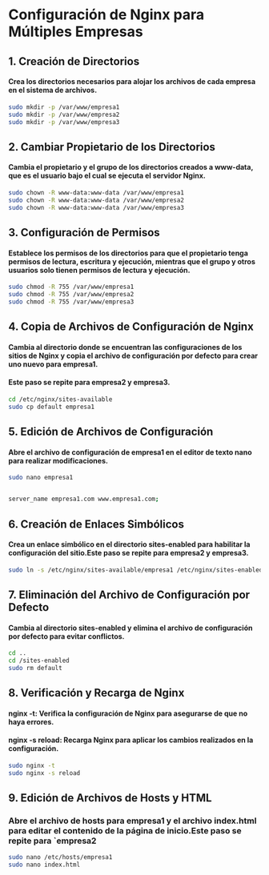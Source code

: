 

# Configuración de Nginx para Múltiples Empresas


## 1. Creación de Directorios
#### Crea los directorios necesarios para alojar los archivos de cada empresa en el sistema de archivos.
```bash
sudo mkdir -p /var/www/empresa1
sudo mkdir -p /var/www/empresa2
sudo mkdir -p /var/www/empresa3
```




## 2. Cambiar Propietario de los Directorios
#### Cambia el propietario y el grupo de los directorios creados a www-data, que es el usuario bajo el cual se ejecuta el servidor Nginx.
```bash
sudo chown -R www-data:www-data /var/www/empresa1
sudo chown -R www-data:www-data /var/www/empresa2
sudo chown -R www-data:www-data /var/www/empresa3
```

## 3. Configuración de Permisos
#### Establece los permisos de los directorios para que el propietario tenga permisos de lectura, escritura y ejecución, mientras que el grupo y otros usuarios solo tienen permisos de lectura y ejecución.
```bash
sudo chmod -R 755 /var/www/empresa1
sudo chmod -R 755 /var/www/empresa2
sudo chmod -R 755 /var/www/empresa3
```








## 4. Copia de Archivos de Configuración de Nginx
#### Cambia al directorio donde se encuentran las configuraciones de los sitios de Nginx y copia el archivo de configuración por defecto para crear uno nuevo para empresa1.
#### Este paso se repite para empresa2 y empresa3.

```bash
cd /etc/nginx/sites-available
sudo cp default empresa1
```


## 5. Edición de Archivos de Configuración
#### Abre el archivo de configuración de empresa1 en el editor de texto nano para realizar modificaciones.
```bash
sudo nano empresa1


server_name empresa1.com www.empresa1.com;


```


## 6. Creación de Enlaces Simbólicos
#### Crea un enlace simbólico en el directorio sites-enabled para habilitar la configuración del sitio.Este paso se repite para empresa2 y empresa3.
```bash
sudo ln -s /etc/nginx/sites-available/empresa1 /etc/nginx/sites-enabled/
```

## 7. Eliminación del Archivo de Configuración por Defecto
#### Cambia al directorio sites-enabled y elimina el archivo de configuración por defecto para evitar conflictos.
```bash
cd ..
cd /sites-enabled
sudo rm default
```



## 8. Verificación y Recarga de Nginx
#### nginx -t: Verifica la configuración de Nginx para asegurarse de que no haya errores.
#### nginx -s reload: Recarga Nginx para aplicar los cambios realizados en la configuración.
 
```bash
sudo nginx -t
sudo nginx -s reload
```



## 9. Edición de Archivos de Hosts y HTML
### Abre el archivo de hosts para empresa1 y el archivo index.html para editar el contenido de la página de inicio.Este paso se repite para `empresa2
```bash
sudo nano /etc/hosts/empresa1
sudo nano index.html
```

